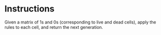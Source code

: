 # Instructions

Given a matrix of 1s and 0s (corresponding to live and dead cells), apply the rules to each cell, and return the next generation.
